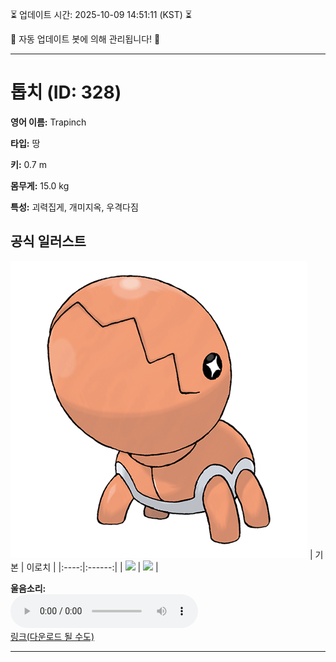 
⏳ 업데이트 시간: 2025-10-09 14:51:11 (KST) ⏳

🤖 자동 업데이트 봇에 의해 관리됩니다! 🤖

---

# 톱치 (ID: 328)
**영어 이름:** Trapinch

**타입:** 땅

**키:** 0.7 m

**몸무게:** 15.0 kg

**특성:** 괴력집게, 개미지옥, 우격다짐

## 공식 일러스트
![](https://raw.githubusercontent.com/PokeAPI/sprites/master/sprites/pokemon/other/official-artwork/328.png)
| 기본 | 이로치 |
|:----:|:------:|
| <img src="http://play.pokemonshowdown.com/sprites/ani/trapinch.gif" width="200"> | <img src="http://play.pokemonshowdown.com/sprites/ani-shiny/trapinch.gif" width="200"> |

**울음소리:**<br><audio controls src="https://raw.githubusercontent.com/PokeAPI/cries/main/cries/pokemon/latest/328.ogg"></audio><br> [링크(다운로드 될 수도)](https://raw.githubusercontent.com/PokeAPI/cries/main/cries/pokemon/latest/328.ogg)


---
